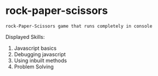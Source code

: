 # rock-paper-scissors
    rock-Paper-Scissors game that runs completely in console
Displayed Skills:
1. Javascript basics
2. Debugging javascript
3. Using inbuilt methods
4. Problem Solving